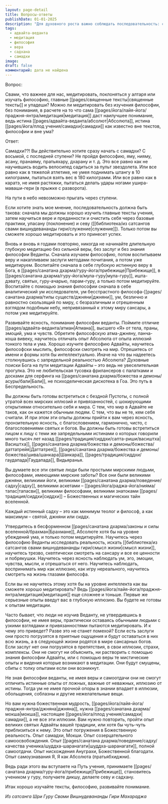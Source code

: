 ```yaml
---
layout: page-detail
title: Вопросы-ответы
publishDate: 01-01-2025
description: "Для духовного роста важно соблюдать последовательность: сначала изучать священные тексты и философию, затем развивать веру, очищать себя через поклонение и служение, и только после этого приступать к медитации. Без понимания философии и веры медитация может привести к заблуждениям. Истинная мудрость достигается сочетанием знания, веры и практики."
tags:
  - адвайта-веданта
  - медитация
  - философия
  - вера
  - садхана
  - самадхи
image: 
draft: false
комментарий: дата не найдена
---
```


Вопрос:

Свами, что важнее для нас, медитировать, поклоняться у алтаря или изучать философию, главные [[pages/священные тексты|священные тексты]] и упадеши? Можно ли медитировать без изучения философии, без понимания, в расчете на то что сама [[pages/йога/лайя-йога/праджня-янтра/медитация|медитация]] даст наилучшее понимание, ведь истина [[pages/адвайта-веданта/абсолют|Абсолюта]], истина [[pages/йога/плод учения/самадхи|самадхи]] как известно вне текстов, философии и вне ума?

Ответ:

Самадхи??! Вы действительно хотите сразу начать с самадхи? С восьмой, с последней ступени? Не пройдя философию, яму, нияму, асану, пранаяму, пратьяхару, дхарану и т. д. Это все равно как не научившись водить велосипед садиться за пульт звездолета. Или все равно как в тяжелой атлетике, не умея поднимать штангу в 10 килограмм, пытаться взять вес в 180 килограмм. Или все равно как в каратэ, не имея растяжки, пытаться делать удары ногами ушира-маваши-гери (в прыжке с разворота).

На пути в небо невозможно прыгать через ступени. 

Если хотите знать мое мнение, последовательность должна быть такова: сначала мы должны хорошо изучить главные тексты учения, затем научиться вере и преданности и очистить себя через базовые практики, упасану (поклонение) и севу ([[библиотека/из сатсангов свами вишнудевананды гири/служение|служение]]). Только потом вы сможете хорошо медитировать и это принесет успех.

Вновь и вновь я годами повторяю, никогда не начинайте длительную глубокую медитацию без сильной веры, без заслуг и без знания философии Веданты. Сначала изучаем философию, потом воспитываем веру и накапливаем заслуги методами почитания, а потом уже медитируем. Воспитайте сначала в себе глубокую истинную веру в Бога, в [[pages/санатана дхарма/гуру-йога/прибежище|Прибежище]], в [[pages/санатана дхарма/гуру-йога/мула-гуру|мула-гуру]], ишта-дэвату, святых, гуру-ачарью, парам-гуру, а только потом медитируйте. Воспитайте с помощью знания философии сначала в себе аналитический ум исследователя, ум бесстрастного философа-[[pages/санатана дхарма/типы существ/джняни|джняни]], ум, безлично и равностно скользящий по миру, с безразличным и отрешенным взглядом подобным небу, непривязанный к этому миру сансары, а потом уже медитируйте.

Развивайте ясность, понимание философии веданты. Поймите отличие [[pages/адвайта-веданта/атман|Атмана]], высшего «Я» от тела, праны, эмоций, ума и чувств. Обретите философскую атма-джняну, панча-коша вивеку, научитесь отличать опыт Абсолюта от опыта иллюзий тонкого тела и ума. Хорошо изучите философию Адвайты, научитесь философски мыслить, философски смотреть на мир. Отрешитесь от имени и формы хотя бы интеллектуально. Иначе на что вы надеетесь столкнувшись с запредельной реальностью Абсолюта? Духовные поиски Бога на пути медитации Адвайты – это ведь не увеселительная прогулка. Это не любительская тусовка фрилансеров с палатками и досками для серфинга на [[pages/санатана дхарма/божества и демоны/асуры/бали|Бали]], не психоделическая дискотека в Гоа. Это путь в Беспредельность.

Вы должны быть готовы встретиться с бездной Пустоты, с полной утратой всех мирских иллюзий и привязанностей, с шокирующими открытиями относительно себя и мира. С тем, что мир в Адвайте не таков, как он кажется обычным людям. С тем, что вы не те, кем себя считали. И при этом эти опыты должны прийти к вам через ясность, пронзительную ясность, с благословением, гармонично, чисто, с благословениями святых и богов. Вы должны быть готовы встретиться лицом к лицу с теми же запредельными истинами о которых говорили много тысяч лет назад [[pages/традиция/сиддхи/сапта-риши/васиштха|Васиштха]], [[pages/санатана дхарма/божества и демоны/божества/даттатрейя|Даттатрея]], [[pages/санатана дхарма/божества и демоны/божества/шива/шанкара|Шанкара]], [[pages/традиция/сиддхи/гаудапада|Гаудапада]], Видьяранья.

Вы думаете все эти святые люди были простыми мирскими людьми, философами, имеющими мирские заботы? Все они были великими джняни, великими йоги, великими [[pages/санатана дхарма/поведение/садху|садху]], великими аскетами – [[pages/йога/раджа-йога/нияма/тапас|тапасви]], великими философами, великими знатоками [[pages/традиция/сиддхи|сиддхи]] – Божественных и магических тайн вселенной. 

Каждый истинный садху – это как минимум теолог и философ, а как максимум – святой, джняни или сиддх.

Утвердитесь в бесформенном [[pages/санатана дхарма/законы и силы вселенной/брахман|Брахмане]], Абсолюте хотя бы на уровне убеждений ума, и только потом медитируйте. Научитесь через философию Веданты исследовать реальность, искать [[библиотека/из сатсангов свами вишнудевананды гири/смысл жизни|смысл жизни]], научитесь трезво, скептически смотреть на сансару и все ее ценности и побрякушки. Научитесь через ясность наблюдать ум, эго, эмоции, чувства, мысли, и отрешаться от него. Научитесь наблюдать, воспринимать мир как иллюзию, как игру нереального, научитесь смотреть на жизнь глазами философа. 

Если вы не научитесь этому хотя бы на уровне интеллекта как вы сможете хорошо медитировать? Ведь [[pages/йога/лайя-йога/праджня-янтра/медитация|медитация]] еще сложнее и тоньше. Первые же серьезные опыты введут вас в глубокую иллюзию. Вы будете не готовы к опытам медитации.

Часто бывает, что люди не изучив Веданту, не утвердившись в философии, не имея веры, практически оставаясь обычными людьми с узкими взглядами и привязанностями пытаются медитировать. И к чему это приведет? Разве это не станет помехой? Если есть заслуги они просто погрузятся в приятные ощущения и будут оставаться в них всю жизнь, а в следующей жизни родятся в мире сансарных богов. Если заслуг нет они погрузятся в препятствия, в свои иллюзии, страхи, комплексы. Они не смогут ни объяснить, ни растворить с помощью знания философии Адвайты, или с помощью веры те мистические опыты и видения которые возникают в медитации. Они будут смущены, сбиты с толку опытами если они возникнут.

Не зная философии веданты, не имея веры и самоотдачи они не смогут отличить истинные опыты от ложных, важные от неважных, иллюзию от истины. Тогда ум не имея прочной опоры в знании впадает в иллюзии, обольщения, соблазны и другие нежелательные вещи.

Но вам нужна божественная мудрость, [[pages/йога/лайя-йога/праджня-янтра/джняна|джняна]], нужна [[pages/санатана дхарма/мокша|мокша]], настоящее [[pages/йога/плод учения/самадхи|самадхи]], а не все эти иллюзии. Вам нужно повторить, пройти опыт великих святых Адвайты вашей традиции, или хотя бы чуть-чуть приблизиться к нему. Это опыт погружения в Божественную реальность. Опыт самадхи, Мокши. Опыт созерцательного самоосвобождения. Опыт [[pages/санатана дхарма/поведение/садху/качества ученика/шуддха-шаранагати|шуддха-шаранагати]], полной самоотдачи. Опыт нисхождения Ануграхи, Божественной благодати. Опыт самоузнавания Я, Я как Абсолюта (пратьябхиджни).

Ведь ради этого вы вступаете на Путь учения, принимаете [[pages/санатана дхарма/гуру-йога/прибежище|Прибежище]], становитесь учеником у гуру, получаете дикшу, делаете севу и садхану.

Итак хорошо изучайте тексты, философию, развивайте понимание.

*Из сатсанга Шри Гуру Свами Вишнудевананды Гири Махараджа*

